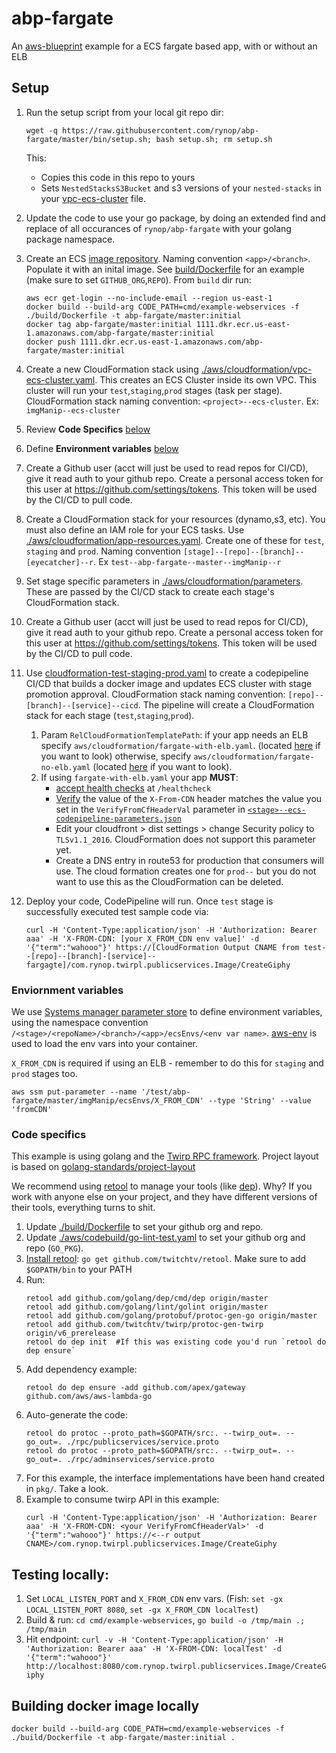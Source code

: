 # abp-fargate

An [aws-blueprint](https://github.com/rynop/aws-blueprint) example for a ECS fargate based app, with or without an ELB

## Setup

1. Run the setup script from your local git repo dir: 
    ```
    wget -q https://raw.githubusercontent.com/rynop/abp-fargate/master/bin/setup.sh; bash setup.sh; rm setup.sh
    ```

    This:
    *  Copies this code in this repo to yours
    *  Sets `NestedStacksS3Bucket` and s3 versions of your `nested-stacks` in your [vpc-ecs-cluster](./aws/cloudformation/vpc-ecs-cluster.yaml) file.
1. Update the code to use your go package, by doing an extended find and replace of all occurances of `rynop/abp-fargate` with your golang package namespace.
1. Create an ECS [image repository](https://console.aws.amazon.com/ecs/home?region=us-east-1#/repositories).  Naming convention `<app>/<branch>`. Populate it with an inital image. See [build/Dockerfile](./build/Dockerfile) for an example (make sure to set `GITHUB_ORG`,`REPO`).  From `build` dir run:
    ```
    aws ecr get-login --no-include-email --region us-east-1
    docker build --build-arg CODE_PATH=cmd/example-webservices -f ./build/Dockerfile -t abp-fargate/master:initial
    docker tag abp-fargate/master:initial 1111.dkr.ecr.us-east-1.amazonaws.com/abp-fargate/master:initial
    docker push 1111.dkr.ecr.us-east-1.amazonaws.com/abp-fargate/master:initial
    ```
1. Create a new CloudFormation stack using [./aws/cloudformation/vpc-ecs-cluster.yaml](./aws/cloudformation/vpc-ecs-cluster.yaml).  This creates an ECS Cluster inside its own VPC. This cluster will run your `test`,`staging`,`prod` stages (task per stage). CloudFormation stack naming convention: `<project>--ecs-cluster`. Ex: `imgManip--ecs-cluster`
1. Review **Code Specifics** [below](https://github.com/rynop/abp-fargate#code-specifics)
1. Define **Environment variables** [below](https://github.com/rynop/abp-fargate#enviornment-variables)
1. Create a Github user (acct will just be used to read repos for CI/CD), give it read auth to your github repo.  Create a personal access token for this user at https://github.com/settings/tokens.  This token will be used by the CI/CD to pull code.
1. Create a CloudFormation stack for your resources (dynamo,s3, etc).  You must also define an IAM role for your ECS tasks.  Use [./aws/cloudformation/app-resources.yaml](./aws/cloudformation/app-resources.yaml).  Create one of these for `test`, `staging` and `prod`.  Naming convention `[stage]--[repo]--[branch]--[eyecatcher]--r`.  Ex `test--abp-fargate--master--imgManip--r`
1. Set stage specific parameters in [./aws/cloudformation/parameters](./aws/cloudformation/parameters/).  These are passed by the CI/CD stack to create each stage's CloudFormation stack.
1. Create a Github user (acct will just be used to read repos for CI/CD), give it read auth to your github repo.  Create a personal access token for this user at https://github.com/settings/tokens.  This token will be used by the CI/CD to pull code.
1. Use [cloudformation-test-staging-prod.yaml](https://github.com/rynop/aws-blueprint/blob/master/pipelines/cicd/cloudformation-test-staging-prod.yaml) to create a codepipeline CI/CD that builds a docker image and updates ECS cluster with stage promotion approval. CloudFormation stack naming convention: `[repo]--[branch]--[service]--cicd`.  The pipeline will create a CloudFormation stack for each stage (`test`,`staging`,`prod`).
    1. Param `RelCloudFormationTemplatePath`: if your app needs an ELB specify `aws/cloudformation/fargate-with-elb.yaml`. (located [here](./aws/cloudformation/fargate-with-elb.yaml) if you want to look) otherwise, specify `aws/cloudformation/fargate-no-elb.yaml` (located [here](./aws/cloudformation/fargate-no-elb.yaml) if you want to look). 
    1. If using `fargate-with-elb.yaml` your app **MUST**:
        * [accept health checks](./cmd/example-webservices/main.go#L29) at `/healthcheck`
        * [Verify](./pkg/serverhooks/main.go#L38) the value of the `X-From-CDN` header matches the value you set in the `VerifyFromCfHeaderVal` parameter in [`<stage>--ecs-codepipeline-parameters.json`](./aws/cloudformation/parameters/)
        * Edit your cloudfront > dist settings > change Security policy to `TLSv1.1_2016`.  CloudFormation does not support this parameter yet.
        * Create a DNS entry in route53 for production that consumers will use.  The cloud formation creates one for `prod--` but you do not want to use this as the CloudFormation can be deleted.
1. Deploy your code, CodePipeline will run.  Once `test` stage is successfully executed test sample code via:
    ```
    curl -H 'Content-Type:application/json' -H 'Authorization: Bearer aaa' -H 'X-FROM-CDN: [your X_FROM_CDN env value]' -d '{"term":"wahooo"}' https://[CloudFormation Output CNAME from test--[repo]--[branch]-[service]--fargagte]/com.rynop.twirpl.publicservices.Image/CreateGiphy
    ```        

### Enviornment variables

We use [Systems manager parameter store](https://console.aws.amazon.com/systems-manager/parameters) to define environment variables, using the namespace convention `/<stage>/<repoName>/<branch>/<app>/ecsEnvs/<env var name>`. [aws-env](https://github.com/Droplr/aws-env) is used to load the env vars into your container.  

`X_FROM_CDN` is required if using an ELB - remember to do this for `staging` and `prod` stages too.

```
aws ssm put-parameter --name '/test/abp-fargate/master/imgManip/ecsEnvs/X_FROM_CDN' --type 'String' --value 'fromCDN'
```

### Code specifics

This example is using golang and the [Twirp RPC framework](https://github.com/twitchtv/twirp).  Project layout is based on [golang-standards/project-layout](https://github.com/golang-standards/project-layout)

We recommend using [retool](https://github.com/twitchtv/retool) to manage your tools (like [dep](https://github.com/golang/dep)).  Why?  If you work with anyone else on your project, and they have different versions of their tools, everything turns to shit.

1. Update [./build/Dockerfile](./build/Dockerfile) to set your github org and repo.
1. Update [./aws/codebuild/go-lint-test.yaml](./aws/codebuild/go-lint-test.yaml) to set your github org and repo (`GO_PKG`).
1. [Install retool](https://github.com/twitchtv/retool#usage): `go get github.com/twitchtv/retool`. Make sure to add `$GOPATH/bin` to your PATH
1. Run:
    ```
    retool add github.com/golang/dep/cmd/dep origin/master
    retool add github.com/golang/lint/golint origin/master
    retool add github.com/golang/protobuf/protoc-gen-go origin/master
    retool add github.com/twitchtv/twirp/protoc-gen-twirp origin/v6_prerelease
    retool do dep init  #If this was existing code you'd run `retool do dep ensure`
    ```
1. Add dependency example: 
    ```
    retool do dep ensure -add github.com/apex/gateway github.com/aws/aws-lambda-go
    ```
1. Auto-generate the code:
    ```
    retool do protoc --proto_path=$GOPATH/src:. --twirp_out=. --go_out=. ./rpc/publicservices/service.proto 
    retool do protoc --proto_path=$GOPATH/src:. --twirp_out=. --go_out=. ./rpc/adminservices/service.proto 
    ```    
1. For this example, the interface implementations have been hand created in `pkg/`. Take a look.
1. Example to consume twirp API in this example: 
    ```
    curl -H 'Content-Type:application/json' -H 'Authorization: Bearer aaa' -H 'X-FROM-CDN: <your VerifyFromCfHeaderVal>' -d '{"term":"wahooo"}' https://<--r output CNAME>/com.rynop.twirpl.publicservices.Image/CreateGiphy
    ```

## Testing locally:
1.  Set `LOCAL_LISTEN_PORT` and `X_FROM_CDN` env vars. (Fish: `set -gx LOCAL_LISTEN_PORT 8080`, `set -gx X_FROM_CDN localTest`)
1.  Build & run: `cd cmd/example-webservices`, `go build -o /tmp/main .; /tmp/main`
1.  Hit endpoint: `curl -v -H 'Content-Type:application/json' -H 'Authorization: Bearer aaa' -H 'X-FROM-CDN: localTest' -d '{"term":"wahooo"}' http://localhost:8080/com.rynop.twirpl.publicservices.Image/CreateGiphy`


## Building docker image locally

```
docker build --build-arg CODE_PATH=cmd/example-webservices -f ./build/Dockerfile -t abp-fargate/master:initial .
```
